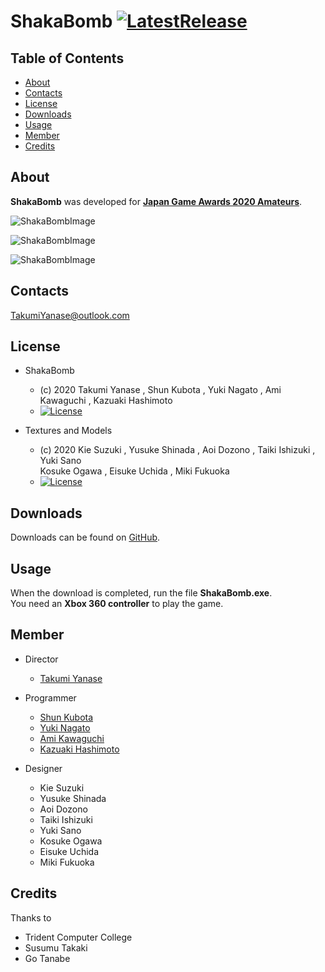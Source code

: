 # ShakaBomb [![LatestRelease](https://img.shields.io/badge/LatestRelease-v1.4-success.svg?style=popout-square)](https://github.com/Trident-CESA2020/ShakaBomb/releases/tag/v1.4)

## Table of Contents

* [About](#about)
* [Contacts](#contacts)
* [License](#license)
* [Downloads](#downloads)
* [Usage](#usage)
* [Member](#member)
* [Credits](#credits)


## About

**ShakaBomb** was developed for [**Japan Game Awards 2020 Amateurs**](https://awards.cesa.or.jp/amateur/index.html).

<p><img src="https://github.com/Trident-CESA2020/CESA2020-ShakaBomb/blob/Images/Images/Title.png?raw=true" alt="ShakaBombImage" /></p>

<p><img src="https://github.com/Trident-CESA2020/CESA2020-ShakaBomb/blob/Images/Images/Image04.png?raw=true" alt="ShakaBombImage" /></p>

<p><img src="https://github.com/Trident-CESA2020/CESA2020-ShakaBomb/blob/Images/Images/Image03.png?raw=true" alt="ShakaBombImage" /></p>


## Contacts

TakumiYanase@outlook.com


## License

* ShakaBomb
  - (c) 2020 Takumi Yanase , Shun Kubota , Yuki Nagato , Ami Kawaguchi , Kazuaki Hashimoto
  - [![License](https://img.shields.io/badge/License-MIT-blue.svg?style=popout-square)](https://opensource.org/licenses/mit-license.php)
  
* Textures and Models
  - (c) 2020 Kie Suzuki , Yusuke Shinada , Aoi Dozono , Taiki Ishizuki , Yuki Sano  
  Kosuke Ogawa , Eisuke Uchida , Miki Fukuoka
  - [![License](https://img.shields.io/badge/License-CC%20BY--NC--ND%204.0-yellow.svg?style=popout-square)](https://creativecommons.org/licenses/by-nc-nd/4.0/legalcode)


## Downloads

Downloads can be found on [GitHub](https://github.com/Trident-CESA2020/ShakaBomb/releases).  


## Usage

When the download is completed, run the file **ShakaBomb.exe**.  
You need an **Xbox 360 controller** to play the game.


## Member

* Director
  - [Takumi Yanase](https://github.com/TakumiYanase)

* Programmer
  - [Shun Kubota](https://github.com/KubotaP)
  - [Yuki Nagato](https://github.com/onievui)
  - [Ami Kawaguchi](https://github.com/PinkStarWarrior)
  - [Kazuaki Hashimoto](https://github.com/kazu1184)

* Designer
  - Kie Suzuki
  - Yusuke Shinada
  - Aoi Dozono
  - Taiki Ishizuki
  - Yuki Sano
  - Kosuke Ogawa
  - Eisuke Uchida
  - Miki Fukuoka


## Credits

Thanks to

* Trident Computer College
* Susumu Takaki
* Go Tanabe

